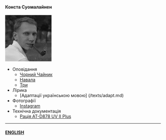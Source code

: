 #### Конста Суомалайнен

![Portrait](/img/portrait_s.png)

- Оповідання
  - [Чорний Чайник](/texts/blackk.md)
  - [Навала](/texts/infest.md)
  - [Три](/texts/trinity.md)
- Лірика
  - [Адаптації українською мовою] (/texts/adapt.md)
- Фотографії
  - [Instagram](https://www.instagram.com/trailfarer/)
- Технічна документація
  - [Рація AT-D878 UV II Plus](/texts/anytone.md)
  
-----
  
#### [ENGLISH](/index_e.md)
